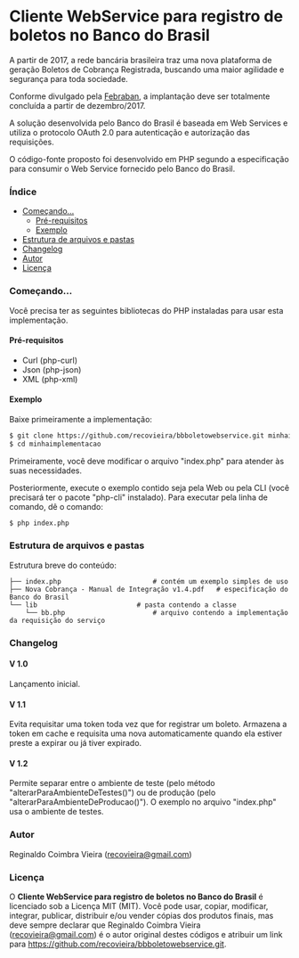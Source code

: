 # **Cliente WebService para registro de boletos no Banco do Brasil**
A partir de 2017, a rede bancária brasileira traz uma nova plataforma de geração Boletos de Cobrança Registrada, buscando uma maior agilidade e segurança para toda sociedade.

Conforme divulgado pela [Febraban](https://portal.febraban.org.br/pagina/3150/1094/pt-br/servicos-novo-plataforma-boletos), a implantação deve ser totalmente concluída a partir de dezembro/2017.

A solução desenvolvida pelo Banco do Brasil é baseada em Web Services e utiliza o protocolo OAuth 2.0 para autenticação e autorização das requisições.

O código-fonte proposto foi desenvolvido em PHP segundo a especificação para consumir o Web Service fornecido pelo Banco do Brasil.

### Índice
- [Começando...](#começando)
  - [Pré-requisitos](#pr%C3%A9-requisitos)
  - [Exemplo](#exemplo)
- [Estrutura de arquivos e pastas](#estrutura-de-arquivos-e-pastas)
- [Changelog](#changelog)
- [Autor](#autor)
- [Licença](#licen%C3%A7a)


### Começando...
Você precisa ter as seguintes bibliotecas do PHP instaladas para usar esta implementação.

#### Pré-requisitos
  - Curl (php-curl)
  - Json (php-json)
  - XML (php-xml)

#### Exemplo
Baixe primeiramente a implementação:

```sh
$ git clone https://github.com/recovieira/bbboletowebservice.git minhaimplementacao
$ cd minhaimplementacao
```

Primeiramente, você deve modificar o arquivo "index.php" para atender às suas necessidades.

Posteriormente, execute o exemplo contido seja pela Web ou pela CLI (você precisará ter o pacote "php-cli" instalado). Para executar pela linha de comando, dê o comando:

```sh
$ php index.php
```

### Estrutura de arquivos e pastas
Estrutura breve do conteúdo:

```
├── index.php						# contém um exemplo simples de uso
├── Nova Cobrança - Manual de Integração v1.4.pdf	# especificação do Banco do Brasil
└── lib							# pasta contendo a classe
    └── bb.php						# arquivo contendo a implementação da requisição do serviço
```

### Changelog
#### V 1.0
Lançamento inicial.

#### V 1.1
Evita requisitar uma token toda vez que for registrar um boleto. Armazena a token em cache e requisita uma nova automaticamente quando ela estiver preste a expirar ou já tiver expirado.

#### V 1.2
Permite separar entre o ambiente de teste (pelo método "alterarParaAmbienteDeTestes()") ou de produção (pelo "alterarParaAmbienteDeProducao()"). O exemplo no arquivo "index.php" usa o ambiente de testes.

### Autor
Reginaldo Coimbra Vieira (recovieira@gmail.com)

### Licença
O **Cliente WebService para registro de boletos no Banco do Brasil** é licenciado sob a Licença MIT (MIT). Você pode usar, copiar, modificar, integrar, publicar, distribuir e/ou vender cópias dos produtos finais, mas deve sempre declarar que Reginaldo Coimbra Vieira (recovieira@gmail.com) é o autor original destes códigos e atribuir um link para https://github.com/recovieira/bbboletowebservice.git.
